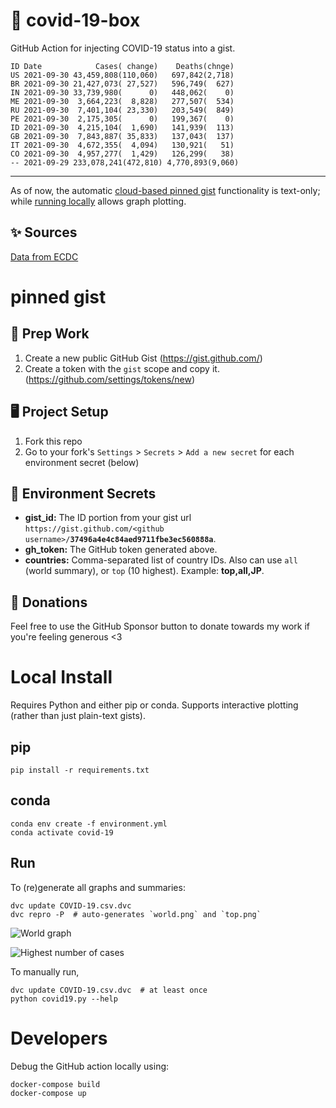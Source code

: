 # 🏥 covid-19-box

GitHub Action for injecting COVID-19 status into a gist.

```
ID Date            Cases( change)    Deaths(chnge)
US 2021-09-30 43,459,808(110,060)   697,842(2,718)
BR 2021-09-30 21,427,073( 27,527)   596,749(  627)
IN 2021-09-30 33,739,980(      0)   448,062(    0)
ME 2021-09-30  3,664,223(  8,828)   277,507(  534)
RU 2021-09-30  7,401,104( 23,330)   203,549(  849)
PE 2021-09-30  2,175,305(      0)   199,367(    0)
ID 2021-09-30  4,215,104(  1,690)   141,939(  113)
GB 2021-09-30  7,843,887( 35,833)   137,043(  137)
IT 2021-09-30  4,672,355(  4,094)   130,921(   51)
CO 2021-09-30  4,957,277(  1,429)   126,299(   38)
-- 2021-09-29 233,078,241(472,810) 4,770,893(9,060)
```

---

As of now, the automatic [cloud-based pinned gist](#pinned-gist) functionality is text-only;
while [running locally](#local-install) allows graph plotting.

## ✨ Sources

[Data from ECDC](https://www.ecdc.europa.eu/en/publications-data/download-todays-data-geographic-distribution-covid-19-cases-worldwide)

# pinned gist

## 🎒 Prep Work
1. Create a new public GitHub Gist (https://gist.github.com/)
1. Create a token with the `gist` scope and copy it. (https://github.com/settings/tokens/new)

## 🖥 Project Setup
1. Fork this repo
1. Go to your fork's `Settings` > `Secrets` > `Add a new secret` for each environment secret (below)

## 🤫 Environment Secrets
- **gist_id:** The ID portion from your gist url `https://gist.github.com/<github username>/`**`37496a4e4c84aed9711fbe3ec560888a`**.
- **gh_token:** The GitHub token generated above.
- **countries:** Comma-separated list of country IDs. Also can use `all` (world summary), or `top` (10 highest). Example: **top,all,JP**.

## 💸 Donations

Feel free to use the GitHub Sponsor button to donate towards my work if you're feeling generous <3

# Local Install

Requires Python and either pip or conda. Supports interactive plotting (rather than just plain-text gists).

## pip

```
pip install -r requirements.txt
```

## conda

```
conda env create -f environment.yml
conda activate covid-19
```

## Run

To (re)generate all graphs and summaries:

```
dvc update COVID-19.csv.dvc
dvc repro -P  # auto-generates `world.png` and `top.png`
```

![World graph](world.png)

![Highest number of cases](top.png)

To manually run,

```
dvc update COVID-19.csv.dvc  # at least once
python covid19.py --help
```

# Developers

Debug the GitHub action locally using:

```
docker-compose build
docker-compose up
```
